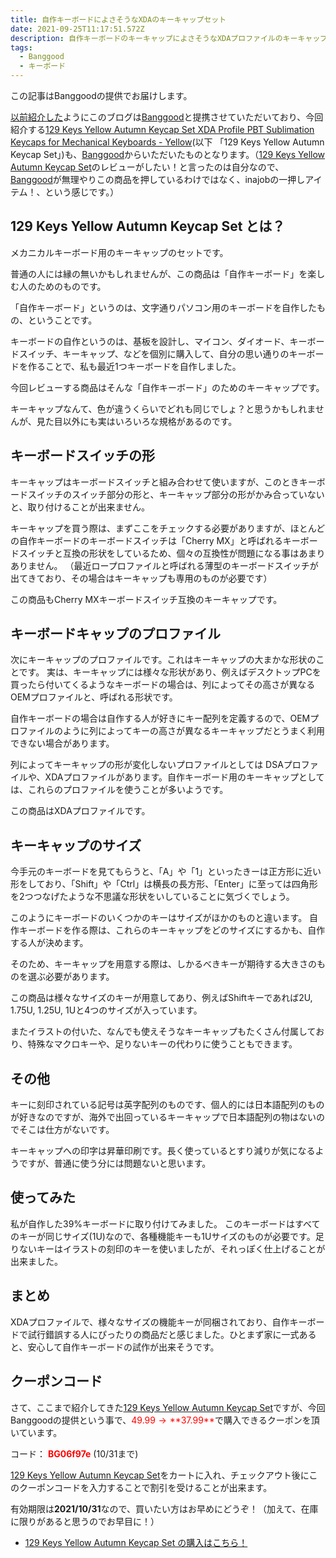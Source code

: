 ```yaml
---
title: 自作キーボードによさそうなXDAのキーキャップセット
date: 2021-09-25T11:17:51.572Z
description: 自作キーボードのキーキャップによさそうなXDAプロファイルのキーキャップのセットを紹介します。
tags:
  - Banggood
  - キーボード
---
```

この記事はBanggoodの提供でお届けします。

[以前紹介した](../../post/中国ecサイトbanggood/)ようにこのブログは[Banggood](https://jp.banggood.com/?p=0M092355466124202012)と提携させていただいており、今回紹介する[129 Keys Yellow Autumn Keycap Set XDA Profile PBT Sublimation Keycaps for Mechanical Keyboards - Yellow](https://www.banggood.com/129-Keys-Yellow-Autumn-Keycap-Set-XDA-Profile-PBT-Sublimation-Keycaps-for-Mechanical-Keyboards-p-1825709.html?p=0M092355466124202012)(以下 「129 Keys Yellow Autumn Keycap Set」)も、[Banggood](https://jp.banggood.com/?p=0M092355466124202012)からいただいたものとなります。（[129 Keys Yellow Autumn Keycap Set](https://www.banggood.com/129-Keys-Yellow-Autumn-Keycap-Set-XDA-Profile-PBT-Sublimation-Keycaps-for-Mechanical-Keyboards-p-1825709.html?p=0M092355466124202012)のレビューがしたい！と言ったのは自分なので、[Banggood](https://jp.banggood.com/?p=0M092355466124202012)が無理やりこの商品を押しているわけではなく、inajobの一押しアイテム！、という感じです。）


## 129 Keys Yellow Autumn Keycap Set とは？

メカニカルキーボード用のキーキャップのセットです。

普通の人には縁の無いかもしれませんが、この商品は「自作キーボード」を楽しむ人のためのものです。

「自作キーボード」というのは、文字通りパソコン用のキーボードを自作したもの、ということです。

キーボードの自作というのは、基板を設計し、マイコン、ダイオード、キーボードスイッチ、キーキャップ、などを個別に購入して、自分の思い通りのキーボードを作ることで、私も最近1つキーボードを自作しました。

今回レビューする商品はそんな「自作キーボード」のためのキーキャップです。

キーキャップなんて、色が違うくらいでどれも同じでしょ？と思うかもしれませんが、見た目以外にも実はいろいろな規格があるのです。

## キーボードスイッチの形

キーキャップはキーボードスイッチと組み合わせて使いますが、このときキーボードスイッチのスイッチ部分の形と、キーキャップ部分の形がかみ合っていないと、取り付けることが出来ません。

キーキャップを買う際は、まずここをチェックする必要がありますが、ほとんどの自作キーボードのキーボードスイッチは「Cherry MX」と呼ばれるキーボードスイッチと互換の形状をしているため、個々の互換性が問題になる事はあまりありません。
（最近ロープロファイルと呼ばれる薄型のキーボードスイッチが出てきており、その場合はキーキャップも専用のものが必要です）

この商品もCherry MXキーボードスイッチ互換のキーキャップです。

## キーボードキャップのプロファイル

次にキーキャップのプロファイルです。これはキーキャップの大まかな形状のことです。
実は、キーキャップには様々な形状があり、例えばデスクトップPCを買ったら付いてくるようなキーボードの場合は、列によってその高さが異なるOEMプロファイルと、呼ばれる形状です。

自作キーボードの場合は自作する人が好きにキー配列を定義するので、OEMプロファイルのように列によってキーの高さが異なるキーキャップだとうまく利用できない場合があります。

列によってキーキャップの形が変化しないプロファイルとしては DSAプロファイルや、XDAプロファイルがあります。自作キーボード用のキーキャップとしては、これらのプロファイルを使うことが多いようです。

この商品はXDAプロファイルです。

## キーキャップのサイズ

今手元のキーボードを見てもらうと、「A」や「1」といったきーは正方形に近い形をしており、「Shift」や「Ctrl」は横長の長方形、「Enter」に至っては四角形を2つつなげたような不思議な形状をいしていることに気づくでしょう。

このようにキーボードのいくつかのキーはサイズがほかのものと違います。
自作キーボードを作る際は、これらのキーキャップをどのサイズにするかも、自作する人が決めます。

そのため、キーキャップを用意する際は、しかるべきキーが期待する大きさのものを選ぶ必要があります。

この商品は様々なサイズのキーが用意してあり、例えばShiftキーであれば2U, 1.75U, 1.25U, 1Uと4つのサイズが入っています。

またイラストの付いた、なんでも使えそうなキーキャップもたくさん付属しており、特殊なマクロキーや、足りないキーの代わりに使うこともできます。

## その他

キーに刻印されている記号は英字配列のものです、個人的には日本語配列のものが好きなのですが、海外で出回っているキーキャップで日本語配列の物はないのでそこは仕方がないです。

キーキャップへの印字は昇華印刷です。長く使っているとすり減りが気になるようですが、普通に使う分には問題ないと思います。

## 使ってみた

私が自作した39%キーボードに取り付けてみました。
このキーボードはすべてのキーが同じサイズ(1U)なので、各種機能キーも1Uサイズのものが必要です。足りないキーはイラストの刻印のキーを使いましたが、それっぽく仕上げることが出来ました。

## まとめ

XDAプロファイルで、様々なサイズの機能キーが同梱されており、自作キーボードで試行錯誤する人にぴったりの商品だと感じました。ひとまず家に一式あると、安心して自作キーボードの試作が出来そうです。

## クーポンコード

さて、ここまで紹介してきた[129 Keys Yellow Autumn Keycap Set](https://www.banggood.com/129-Keys-Yellow-Autumn-Keycap-Set-XDA-Profile-PBT-Sublimation-Keycaps-for-Mechanical-Keyboards-p-1825709.html?p=0M092355466124202012)ですが、今回Banggoodの提供という事で、<span style="color:red">$49.99 → **$37.99**</span>で購入できるクーポンを頂いています。

コード：
<span style="color:red">**BG06f97e**</span> (10/31まで)

[129 Keys Yellow Autumn Keycap Set](https://www.banggood.com/129-Keys-Yellow-Autumn-Keycap-Set-XDA-Profile-PBT-Sublimation-Keycaps-for-Mechanical-Keyboards-p-1825709.html?p=0M092355466124202012)をカートに入れ、チェックアウト後にこのクーポンコードを入力することで割引を受けることが出来ます。

有効期限は**2021/10/31**なので、買いたい方はお早めにどうぞ！（加えて、在庫に限りがあると思うのでお早目に！）

* [129 Keys Yellow Autumn Keycap Set の購入はこちら！](https://www.banggood.com/129-Keys-Yellow-Autumn-Keycap-Set-XDA-Profile-PBT-Sublimation-Keycaps-for-Mechanical-Keyboards-p-1825709.html?p=0M092355466124202012)
